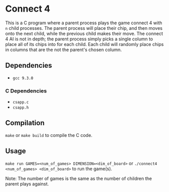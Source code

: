 # Connect 4

This is a C program where a parent process plays the game connect 4 with `n` child processes. The parent process will place their chip, and then moves onto the next child, while the previous child makes their move. The connect 4 AI is not in depth; the parent process simply picks a single column to place all of its chips into for each child. Each child will randomly place chips in columns that are the not the parent's chosen column.

## Dependencies

- `gcc 9.3.0`

### C Dependencies

- `csapp.c`
- `csapp.h`

## Compilation

`make` or `make build` to compile the C code.

## Usage

`make run GAMES=<num_of_games> DIMENSION=<dim_of_board>` or `./connect4 <num_of_games> <dim_of_board>` to run the game(s).

Note: The number of games is the same as the number of children the parent plays against.
